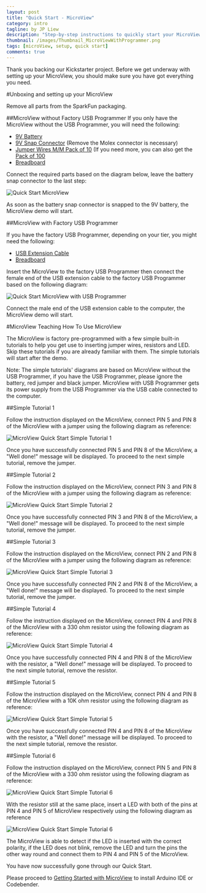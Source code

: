 ```yaml
---
layout: post
title: "Quick Start - MicroView"
category: intro
tagline: by JP Liew
description: "Step-by-step instructions to quickly start your MicroView."
thumbnail: /images/Thumbnail_MicroViewWithProgrammer.png
tags: [microView, setup, quick start]
comments: true
---
```

Thank you backing our Kickstarter project. Before we get underway with setting up your MicroView, you should make sure you have got everything you need. 

#Unboxing and setting up your MicroView

Remove all parts from the SparkFun packaging.

##MicroView without Factory USB Programmer
If you only have the MicroView without the USB Programmer, you will need the following:

* [9V Battery](https://www.sparkfun.com/products/10218)
* [9V Snap Connector](https://www.sparkfun.com/products/91) (Remove the Molex connector is necessary)
* [Jumper Wires M/M Pack of 10](https://www.sparkfun.com/products/8431) (If you need more, you can also get the [Pack of 100](https://www.sparkfun.com/products/10897)
* [Breadboard](https://www.sparkfun.com/products/12002)

Connect the required parts based on the diagram below, leave the battery snap connector to the last step:

![Quick Start MicroView](/images/QuickStart_MicroView_Only.png)

As soon as the battery snap connector is snapped to the 9V battery, the MicroView demo will start.

##MicroView with Factory USB Programmer

If you have the factory USB Programmer, depending on your tier, you might need the following:

* [USB Extension Cable](https://www.sparkfun.com/products/517)
* [Breadboard](https://www.sparkfun.com/products/12002)

Insert the MicroView to the factory USB Programmer then connect the female end of the USB extension cable to the factory USB Programmer based on the following diagram:

![Quick Start MicroView with USB Programmer](/images/QuickStart_MicroView_With_Programmer.png)

Connect the male end of the USB extension cable to the computer, the MicroView demo will start.

#MicroView Teaching How To Use MicroView

The MicroView is factory pre-programmed with a few simple built-in tutorials to help you get use to inserting jumper wires, resistors and LED. Skip these tutorials  if you are already familiar with them. The simple tutorials will start after the demo. 

<p class="info">Note: The simple tutorials' diagrams are based on MicroView without the USB Programmer, if you have the USB Programmer, please ignore the battery, red jumper and black jumper.  MicroView with USB Programmer gets its power supply from the USB Programmer via the USB cable connected to the computer.</p>

##Simple Tutorial 1

Follow the instruction displayed on the MicroView, connect PIN 5 and PIN 8 of the MicroView with a jumper using the following diagram as reference:

![MicroView Quick Start Simple Tutorial 1](/images/QuickStart_Tutorial_1.png)

Once you have successfully connected PIN 5 and PIN 8 of the MicroView, a "Well done!" message will be displayed. To proceed to the next simple tutorial, remove the jumper.

##Simple Tutorial 2

Follow the instruction displayed on the MicroView, connect PIN 3 and PIN 8 of the MicroView with a jumper using the following diagram as reference:

![MicroView Quick Start Simple Tutorial 2](/images/QuickStart_Tutorial_2.png)

Once you have successfully connected PIN 3 and PIN 8 of the MicroView, a "Well done!" message will be displayed. To proceed to the next simple tutorial, remove the jumper.

##Simple Tutorial 3

Follow the instruction displayed on the MicroView, connect PIN 2 and PIN 8 of the MicroView with a jumper using the following diagram as reference:

![MicroView Quick Start Simple Tutorial 3](/images/QuickStart_Tutorial_3.png)

Once you have successfully connected PIN 2 and PIN 8 of the MicroView, a "Well done!" message will be displayed. To proceed to the next simple tutorial, remove the jumper.

##Simple Tutorial 4

Follow the instruction displayed on the MicroView, connect PIN 4 and PIN 8 of the MicroView with a 330 ohm resistor using the following diagram as reference:

![MicroView Quick Start Simple Tutorial 4](/images/QuickStart_Tutorial_4.png)

Once you have successfully connected PIN 4 and PIN 8 of the MicroView with the resistor, a "Well done!" message will be displayed. To proceed to the next simple tutorial, remove the resistor.

##Simple Tutorial 5

Follow the instruction displayed on the MicroView, connect PIN 4 and PIN 8 of the MicroView with a 10K ohm resistor using the following diagram as reference:

![MicroView Quick Start Simple Tutorial 5](/images/QuickStart_Tutorial_5.png)

Once you have successfully connected PIN 4 and PIN 8 of the MicroView with the resistor, a "Well done!" message will be displayed. To proceed to the next simple tutorial, remove the resistor.

##Simple Tutorial 6

Follow the instruction displayed on the MicroView, connect PIN 5 and PIN 8 of the MicroView with a 330 ohm resistor using the following diagram as reference:

![MicroView Quick Start Simple Tutorial 6](/images/QuickStart_Tutorial_6.png)

<p class="warning">With the resistor still at the same place, insert a LED with both of the pins at PIN 4 and PIN 5 of MicroView respectively using the following diagram as reference</p>

![MicroView Quick Start Simple Tutorial 6](/images/QuickStart_Tutorial_6_1.png)

The MicroView is able to detect if the LED is inserted with the correct polarity, if the LED does not blink, remove the LED and turn the pins the other way round and connect them to PIN 4 and PIN 5 of the MicroView. 

<p class="success">You have now successfully gone through our Quick Start.</p> 

Please proceed to [Getting Started with MicroView](/intro/getting-started.html) to install Arduino IDE or Codebender.
